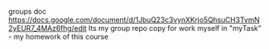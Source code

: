 groups doc https://docs.google.com/document/d/1JbuQ23c3vynXKrjo5QhsuCH3TvmN2yEUR7_4MAz6fhg/edit
Its my group repo copy for work myself
in "myTask" - my homework of this course